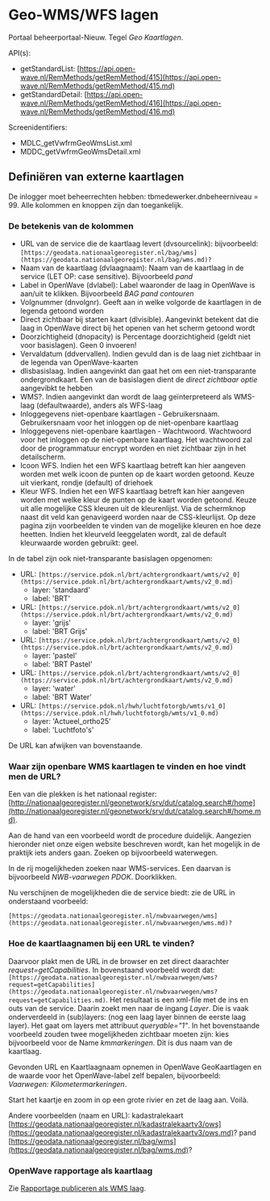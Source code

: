 # Geo-WMS/WFS lagen

Portaal beheerportaal-Nieuw. Tegel _Geo Kaartlagen_.

API(s):

- getStandardList: [https://api.open-wave.nl/RemMethods/getRemMethod/415](https://api.open-wave.nl/RemMethods/getRemMethod/415.md)
- getStandardDetail: [https://api.open-wave.nl/RemMethods/getRemMethod/416](https://api.open-wave.nl/RemMethods/getRemMethod/416.md)

Screenidentifiers:

- MDLC_getVwfrmGeoWmsList.xml
- MDDC_getVwfrmGeoWmsDetail.xml

## Definiëren van externe kaartlagen

De inlogger moet beheerrechten hebben: tbmedewerker.dnbeheerniveau = 99.
Alle kolommen en knoppen zijn dan toegankelijk.

### De betekenis van de kolommen

- URL van de service die de kaartlaag levert (dvsourcelink): bijvoorbeeld: `[https://geodata.nationaalgeoregister.nl/bag/wms](https://geodata.nationaalgeoregister.nl/bag/wms.md)?`
- Naam van de kaartlaag (dvlaagnaam): Naam van de kaartlaag in de service (LET OP: case sensitive). Bijvoorbeeld _pand_
- Label in OpenWave (dvlabel): Label waaronder de laag in OpenWave is aan/uit te klikken. Bijvoorbeeld _BAG pand contouren_
- Volgnummer (dnvolgnr). Geeft aan in welke volgorde de kaartlagen in de legenda getoond worden
- Direct zichtbaar bij starten kaart (dlvisible). Aangevinkt betekent dat die laag in OpenWave direct bij het openen van het scherm getoond wordt
- Doorzichtigheid (dnopacity) is Percentage doorzichtigheid (geldt niet voor basislagen). Geen 0 invoeren!
- Vervaldatum (ddvervallen). Indien gevuld dan is de laag niet zichtbaar in de legenda van OpenWave-kaarten
- dlisbasislaag. Indien aangevinkt dan gaat het om een niet-transparante ondergrondkaart. Een van de basislagen dient de _direct zichtbaar optie_ aangevibkt te hebben
- WMS?. Indien aangevinkt dan wordt de laag geïnterpreteerd als WMS-laag (defaultwaarde), anders als WFS-laag
- Inloggegevens niet-openbare kaartlagen - Gebruikersnaam. Gebruikersnaam voor het inloggen op de niet-openbare kaartlaag
- Inloggegevens niet-openbare kaartlagen - Wachtwoord. Wachtwoord voor het inloggen op de niet-openbare kaartlaag. Het wachtwoord zal door de programmatuur encrypt worden en niet zichtbaar zijn in het detailscherm.
- Icoon WFS. Indien het een WFS kaartlaag betreft kan hier aangeven worden met welk icoon de punten op de kaart worden getoond. Keuze uit vierkant, rondje (default) of driehoek
- Kleur WFS. Indien het een WFS kaartlaag betreft kan hier aangeven worden met welke kleur de punten op de kaart worden getoond. Keuze uit alle mogelijke CSS kleuren uit de kleurenlijst. Via de schermknop naast dit veld kan genavigeerd worden naar de CSS-kleurlijst. Op deze pagina zijn voorbeelden te vinden van de mogelijke kleuren en hoe deze heetten. Indien het kleurveld leeggelaten wordt, zal de default kleurwaarde worden gebruikt: geel.

In de tabel zijn ook niet-transparante basislagen opgenomen:

- URL: `[https://service.pdok.nl/brt/achtergrondkaart/wmts/v2_0](https://service.pdok.nl/brt/achtergrondkaart/wmts/v2_0.md)`
  - layer: 'standaard'
  - label: 'BRT'
- URL: `[https://service.pdok.nl/brt/achtergrondkaart/wmts/v2_0](https://service.pdok.nl/brt/achtergrondkaart/wmts/v2_0.md)`
  - layer: 'grijs'
  - label: 'BRT Grijs'
- URL: `[https://service.pdok.nl/brt/achtergrondkaart/wmts/v2_0](https://service.pdok.nl/brt/achtergrondkaart/wmts/v2_0.md)`
  - layer: 'pastel'
  - label: 'BRT Pastel'
- URL: `[https://service.pdok.nl/brt/achtergrondkaart/wmts/v2_0](https://service.pdok.nl/brt/achtergrondkaart/wmts/v2_0.md)`
  - layer: 'water'
  - label: 'BRT Water'
- URL: `[https://service.pdok.nl/hwh/luchtfotorgb/wmts/v1_0](https://service.pdok.nl/hwh/luchtfotorgb/wmts/v1_0.md)`
  - layer: 'Actueel_ortho25'
  - label: 'Luchtfoto\'s'

De URL kan afwijken van bovenstaande.

### Waar zijn openbare WMS kaartlagen te vinden en hoe vindt men de URL?

Een van die plekken is het nationaal register: [http://nationaalgeoregister.nl/geonetwork/srv/dut/catalog.search#/home](http://nationaalgeoregister.nl/geonetwork/srv/dut/catalog.search#/home.md).

Aan de hand van een voorbeeld wordt de procedure duidelijk. Aangezien hieronder niet onze eigen website beschreven wordt, kan het mogelijk in de praktijk iets anders gaan. Zoeken op bijvoorbeeld waterwegen.

In de rij mogelijkheden zoeken naar WMS-services. Een daarvan is bijvoorbeeld _NWB-vaarwegen PDOK_.
Doorklikken.

Nu verschijnen de mogelijkheden die de service biedt: zie de URL in onderstaand voorbeeld:

`[https://geodata.nationaalgeoregister.nl/nwbvaarwegen/wms](https://geodata.nationaalgeoregister.nl/nwbvaarwegen/wms.md)?`

### Hoe de kaartlaagnamen bij een URL te vinden?

Daarvoor plakt men de URL in de browser en zet direct daarachter _request=getCapabilities_.
In bovenstaand voorbeeld wordt dat: `[https://geodata.nationaalgeoregister.nl/nwbvaarwegen/wms?request=getCapabilities](https://geodata.nationaalgeoregister.nl/nwbvaarwegen/wms?request=getCapabilities.md)`.
Het resultaat is een xml-file met de ins en outs van de service.
Daarin zoekt men naar de ingang _Layer_. Die is vaak onderverdeeld in (sub)layers: (nog een laag layer binnen de eerste laag layer). Het gaat om layers met attribuut _queryable="1"_.
In het bovenstaande voorbeeld zouden twee mogelijkheden zichtbaar moeten zijn: kies bijvoorbeeld voor de Name _kmmarkeringen_. Dit is dus naam van de kaartlaag.

Gevonden URL en Kaartlaagnaam opnemen in OpenWave GeoKaartlagen en de waarde voor het OpenWave-label zelf bepalen, bijvoorbeeld: _Vaarwegen: Kilometermarkeringen_.

Start het kaartje en zoom in op een grote rivier en zet de laag aan. Voilà.

Andere voorbeelden (naam en URL):
kadastralekaart [https://geodata.nationaalgeoregister.nl/kadastralekaartv3/ows](https://geodata.nationaalgeoregister.nl/kadastralekaartv3/ows.md)?
pand [https://geodata.nationaalgeoregister.nl/bag/wms](https://geodata.nationaalgeoregister.nl/bag/wms.md)?

### OpenWave rapportage als kaartlaag

Zie [Rapportage publiceren als WMS laag](./rapportage-publiceren_als_wms-laag.md).
